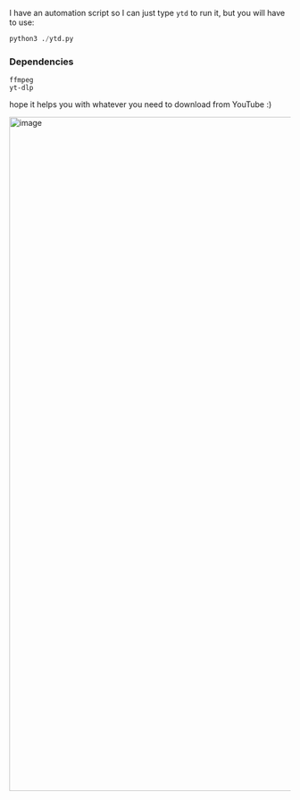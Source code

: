 I have an automation script so I can just type `ytd` to run it, but you will have to use:
```python
python3 ./ytd.py
```
### Dependencies
```
ffmpeg
yt-dlp
```

hope it helps you with whatever you need to download from YouTube :)

<img width="1208" alt="image" src="https://github.com/user-attachments/assets/5a523ff5-d88f-4c42-a774-640aebde6607" />
